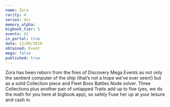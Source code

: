 ```yaml
---
name: Zora
rarity: 4
series: dsc
memory_alpha:
bigbook_tier: 5
events: 41
in_portal: true
date: 12/09/2019
obtained: Event
mega: false
published: true
---
```


Zora has been reborn from the fires of Discovery Mega Events as not only the sentient computer of the ship (that’s not a trope we’ve ever seen!) but as a solid Collection piece and Fleet Boss Battles Node solver. Three Collections plus another pair of untapped Traits add up to five (yes, we do the math for you here at bigbook.app), so safely Fuse her up at your leisure and cash in.
